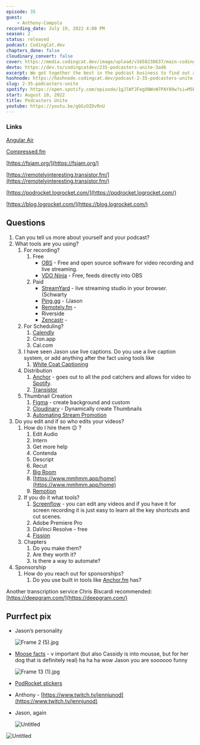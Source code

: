 ```yaml
---
episode: 35
guest: 
    - Anthony-Campolo
recording_date: July 19, 2022 4:00 PM
season: 2
status: released
podcast: CodingCat.dev
chapters_done: false
cloudinary_convert: false
cover: https://media.codingcat.dev/image/upload/v1658238637/main-codingcatdev-photo/Podcasters-Unite.png
devto: https://dev.to/codingcatdev/235-podcasters-unite-3ad6
excerpt: We got together the best in the podcast business to find out all their secrets to success.
hashnode: https://hashnode.codingcat.dev/podcast-2-35-podcasters-unite
slug: 2-35-podcasters-unite
spotify: https://open.spotify.com/episode/1gJlWfJFegXNWvW7PAY89w?si=M5R7RoolT6qzZlbUhDuenA
start: August 10, 2022
title: Podcasters Unite
youtube: https://youtu.be/gGGzOIDvRnU
---
```

### Links

[Angular Air](https://angularair.com/)

[Compressed.fm](https://www.compressed.fm/)

[https://fsjam.org/](https://fsjam.org/)

[https://remotelyinteresting.transistor.fm/](https://remotelyinteresting.transistor.fm/)

[https://podrocket.logrocket.com/](https://podrocket.logrocket.com/)

[https://blog.logrocket.com/](https://blog.logrocket.com/)

## Questions

1. Can you tell us more about yourself and your podcast?
2. What tools are you using?
    1. For recording?
        1. Free
            - [OBS](https://obsproject.com/) - Free and open source software for video recording and live streaming.
            - [VDO Ninja](https://vdo.ninja/) - Free, feeds directly into OBS
        2. Paid
            - [StreamYard](https://streamyard.com/) - live streaming studio in your browser. (Schwarty
            - [Ping.gg](https://ping.gg/) - (Jason
            - [Remotely.fm](https://remotely.fm/) -
            - Riverside
            - [Zencastr](https://zencastr.com/) -
    2. For Scheduling?
        1. [Calendly](https://calendly.com/)
        2. Cron.app
        3. Cal.com
    3. I have seen Jason use live captions. Do you use a live caption system, or add anything after the fact using tools like 
        1. [White Coat Captioning](https://whitecoatcaptioning.com/)
    4. Distribution
        1. [Anchor](https://anchor.fm/) - goes out to all the pod catchers and allows for video to [Spotify](https://spotify.com).
        2. [Transistor](https://transistor.fm/)
    5. Thumbnail Creation
        1. [Figma](https://www.figma.com/) - create background and custom
        2. [Cloudinary](https://cloudinary.com/) - Dynamically create Thumbnails
        3. [Automating Stream Promotion](https://theworst.dev/automating-stream-promotion)
3. Do you edit and if so who edits your videos?
    1. How do I hire them 😉 ?
        1. Edit Audio
        2. Intern
        3. Get more help
        4. Contenda
        5. Descript
        6. Recut
        7. [Big Room](https://www.bigroom.tv/)
        8. [https://www.mmhmm.app/home](https://www.mmhmm.app/home)
        9. [Remotion](https://www.remotion.dev/)
    2. If you do it what tools?
        1. [Screenflow](https://www.telestream.net/screenflow/) - you can edit any videos and if you have it for screen recording it is just easy to learn all the key shortcuts and cut scenes.
        2. Adobe Premiere Pro
        3. DaVinci Resolve - free
        4. [Fission](https://rogueamoeba.com/fission/)
    3. Chapters
        1. Do you make them?
        2. Are they worth it?
        3. Is there a way to automate?
4. Sponsorship
    1. How do you reach out for sponsorships?
        1. Do you use built in tools like [Anchor.fm](http://Anchor.fm) has?

Another transcription service Chris Biscardi recommended: [https://deepgram.com/](https://deepgram.com/)

## Purrfect pix

- Jason’s personality
    
    ![Frame 2 (5).jpg](https://media.codingcat.dev/image/upload/v1659489671/main-codingcatdev-photo/b7efa0d3-6095-4b04-857a-2d0b9280a00d.jpg)
    
- [Moose facts](https://dev.to/cassidoo/moose-facts-1l9j) - v important (but also Cassidy is into mousse, but for her dog that is definitely real) ha ha ha wow Jason you are soooooo funny
    
    ![Frame 13 (1).jpg](https://media.codingcat.dev/image/upload/v1659489670/main-codingcatdev-photo/da989ef4-74f2-47ae-bc32-286da0a71729.jpg)
    
- [PodRocket stickers](https://podrocket.logrocket.com/get-podrocket-stickers)
- Anthony - [https://www.twitch.tv/jennjunod](https://www.twitch.tv/jennjunod)
- Jason, again
    
    ![Untitled](https://media.codingcat.dev/image/upload/v1659489671/main-codingcatdev-photo/b65d702d-09ea-46ee-acd3-45d291e756ac.png)
    

![Untitled](https://media.codingcat.dev/image/upload/v1659489671/main-codingcatdev-photo/d05ce00c-1c28-477c-b9c1-5d1e09bcf4ea.png)